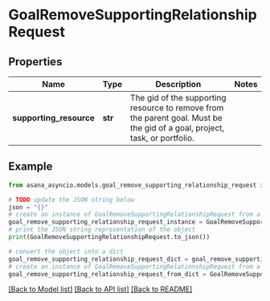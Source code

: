 # GoalRemoveSupportingRelationshipRequest


## Properties

Name | Type | Description | Notes
------------ | ------------- | ------------- | -------------
**supporting_resource** | **str** | The gid of the supporting resource to remove from the parent goal. Must be the gid of a goal, project, task, or portfolio. | 

## Example

```python
from asana_asyncio.models.goal_remove_supporting_relationship_request import GoalRemoveSupportingRelationshipRequest

# TODO update the JSON string below
json = "{}"
# create an instance of GoalRemoveSupportingRelationshipRequest from a JSON string
goal_remove_supporting_relationship_request_instance = GoalRemoveSupportingRelationshipRequest.from_json(json)
# print the JSON string representation of the object
print(GoalRemoveSupportingRelationshipRequest.to_json())

# convert the object into a dict
goal_remove_supporting_relationship_request_dict = goal_remove_supporting_relationship_request_instance.to_dict()
# create an instance of GoalRemoveSupportingRelationshipRequest from a dict
goal_remove_supporting_relationship_request_from_dict = GoalRemoveSupportingRelationshipRequest.from_dict(goal_remove_supporting_relationship_request_dict)
```
[[Back to Model list]](../README.md#documentation-for-models) [[Back to API list]](../README.md#documentation-for-api-endpoints) [[Back to README]](../README.md)


